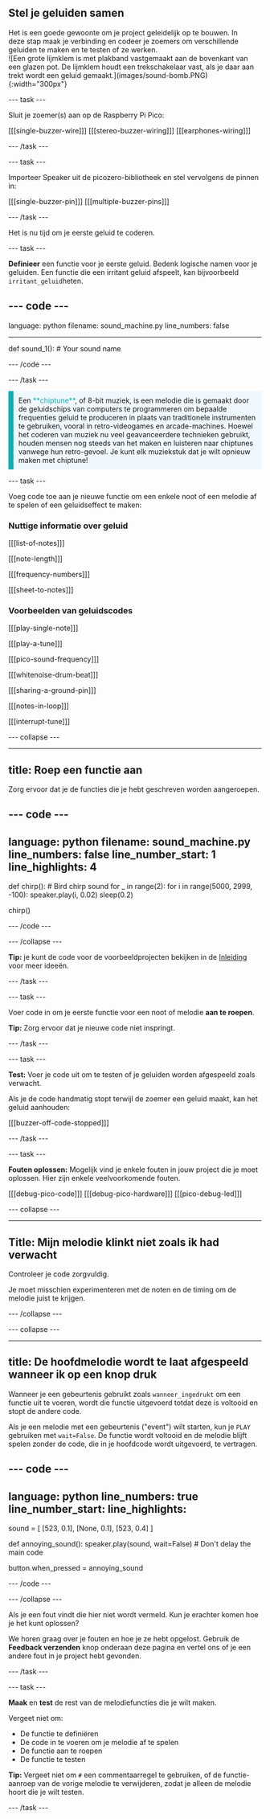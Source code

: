 ## Stel je geluiden samen

<div style="display: flex; flex-wrap: wrap">
<div style="flex-basis: 200px; flex-grow: 1; margin-right: 15px;">
Het is een goede gewoonte om je project geleidelijk op te bouwen. In deze stap maak je verbinding en codeer je zoemers om verschillende geluiden te maken en te testen of ze werken.
</div>
<div>
![Een grote lijmklem is met plakband vastgemaakt aan de bovenkant van een glazen pot. De lijmklem houdt een trekschakelaar vast, als je daar aan trekt wordt een geluid gemaakt.](images/sound-bomb.PNG){:width="300px"}
</div>
</div>

--- task ---

Sluit je zoemer(s) aan op de Raspberry Pi Pico:

\[[[single-buzzer-wire]]\] \[[[stereo-buzzer-wiring\]]] [[[earphones-wiring]]]

--- /task ---

--- task ---

Importeer Speaker uit de picozero-bibliotheek en stel vervolgens de pinnen in:

\[[[single-buzzer-pin]]\] \[[[multiple-buzzer-pins\]]]

--- /task ---

Het is nu tijd om je eerste geluid te coderen.

--- task ---

**Definieer** een functie voor je eerste geluid. Bedenk logische namen voor je geluiden. Een functie die een irritant geluid afspeelt, kan bijvoorbeeld `irritant_geluid`heten.

--- code ---
---
language: python filename: sound_machine.py line_numbers: false

---

def sound_1(): # Your sound name

--- /code ---


--- /task ---

<p style="border-left: solid; border-width:10px; border-color: #0faeb0; background-color: aliceblue; padding: 10px;">
Een <span style="color: #0faeb0">**chiptune**</span>, of 8-bit muziek, is een melodie die is gemaakt door de geluidschips van computers te programmeren om bepaalde frequenties geluid te produceren in plaats van traditionele instrumenten te gebruiken, vooral in retro-videogames en arcade-machines. Hoewel het coderen van muziek nu veel geavanceerdere technieken gebruikt, houden mensen nog steeds van het maken en luisteren naar chiptunes vanwege hun retro-gevoel. Je kunt elk muziekstuk dat je wilt opnieuw maken met chiptune!
</p>

--- task ---

Voeg code toe aan je nieuwe functie om een enkele noot of een melodie af te spelen of een geluidseffect te maken:

### Nuttige informatie over geluid

[[[list-of-notes]]]

[[[note-length]]]

[[[frequency-numbers]]]

[[[sheet-to-notes]]]

### Voorbeelden van geluidscodes

[[[play-single-note]]]

[[[play-a-tune]]]

[[[pico-sound-frequency]]]

[[[whitenoise-drum-beat]]]

[[[sharing-a-ground-pin]]]

[[[notes-in-loop]]]

[[[interrupt-tune]]]


--- collapse ---

---
title: Roep een functie aan
---

Zorg ervoor dat je de functies die je hebt geschreven worden aangeroepen.

--- code ---
---
language: python filename: sound_machine.py line_numbers: false line_number_start: 1
line_highlights: 4
---
def chirp(): # Bird chirp sound for _ in range(2): for i in range(5000, 2999, -100): speaker.play(i, 0.02) sleep(0.2)

chirp()

--- /code ---

--- /collapse ---

**Tip:** je kunt de code voor de voorbeeldprojecten bekijken in de [Inleiding](.) voor meer ideeën.

--- /task ---

--- task ---

Voer code in om je eerste functie voor een noot of melodie **aan te roepen**.

**Tip:** Zorg ervoor dat je nieuwe code niet inspringt.

--- /task ---

--- task ---

**Test:** Voer je code uit om te testen of je geluiden worden afgespeeld zoals verwacht.

Als je de code handmatig stopt terwijl de zoemer een geluid maakt, kan het geluid aanhouden:

[[[buzzer-off-code-stopped]]]

--- /task ---

--- task ---

**Fouten oplossen:** Mogelijk vind je enkele fouten in jouw project die je moet oplossen. Hier zijn enkele veelvoorkomende fouten.

\[[[debug-pico-code]]\] \[[[debug-pico-hardware\]]] [[[pico-debug-led]]]

--- collapse ---

---
Title: Mijn melodie klinkt niet zoals ik had verwacht
---

Controleer je code zorgvuldig.

Je moet misschien experimenteren met de noten en de timing om de melodie juist te krijgen.

--- /collapse ---

--- collapse ---

---
title: De hoofdmelodie wordt te laat afgespeeld wanneer ik op een knop druk
---

Wanneer je een gebeurtenis gebruikt zoals `wanneer_ingedrukt` om een functie uit te voeren, wordt die functie uitgevoerd totdat deze is voltooid en stopt de andere code.

Als je een melodie met een gebeurtenis ("event") wilt starten, kun je `PLAY` gebruiken met `wait=False`. De functie wordt voltooid en de melodie blijft spelen zonder de code, die in je hoofdcode wordt uitgevoerd, te vertragen.

--- code ---
---
language: python line_numbers: true line_number_start:
line_highlights:
---

sound = [ [523, 0.1], [None, 0.1], [523, 0.4] ]

def annoying_sound(): speaker.play(sound, wait=False) # Don't delay the main code

button.when_pressed = annoying_sound

--- /code ---

--- /collapse ---

Als je een fout vindt die hier niet wordt vermeld. Kun je erachter komen hoe je het kunt oplossen?

We horen graag over je fouten en hoe je ze hebt opgelost. Gebruik de **Feedback verzenden** knop onderaan deze pagina en vertel ons of je een andere fout in je project hebt gevonden.

--- /task ---

--- task ---

**Maak** en **test** de rest van de melodiefuncties die je wilt maken.

Vergeet niet om:
+ De functie te definiëren
+ De code in te voeren om je melodie af te spelen
+ De functie aan te roepen
+ De functie te testen

**Tip:** Vergeet niet om `#` een commentaarregel te gebruiken, of de functie-aanroep van de vorige melodie te verwijderen, zodat je alleen de melodie hoort die je wilt testen.

--- /task ---
